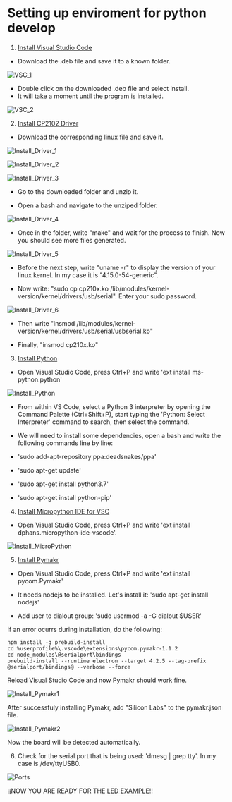 # Setting up enviroment for python develop

1. [Install Visual Studio Code](https://code.visualstudio.com/download "VSC Download")

- Download the .deb file and save it to a known folder.

![VSC_1](https://github.com/juanpablopizarro/iot-bootcamp/blob/develop/images/Install_VSC_1.png)

- Double click on the downloaded .deb file and select install. 
- It will take a moment until the program is installed.

![VSC_2](https://github.com/juanpablopizarro/iot-bootcamp/blob/develop/images/Install_VSC_2.png)

2. [Install CP2102 Driver](https://www.silabs.com/products/development-tools/software/usb-to-uart-bridge-vcp-drivers "CP2102")

- Download the corresponding linux file and save it.

![Install_Driver_1](https://github.com/juanpablopizarro/iot-bootcamp/blob/develop/images/Install_Driver_1.png)

![Install_Driver_2](https://github.com/juanpablopizarro/iot-bootcamp/blob/develop/images/Install_Driver_2.png)

![Install_Driver_3](https://github.com/juanpablopizarro/iot-bootcamp/blob/develop/images/Install_Driver_3.png)

- Go to the downloaded folder and unzip it.

- Open a bash and navigate to the unziped folder.

![Install_Driver_4](https://github.com/juanpablopizarro/iot-bootcamp/blob/develop/images/Install_Driver_4.png)

- Once in the folder, write "make" and wait for the process to finish. Now you should see more files generated.

![Install_Driver_5](https://github.com/juanpablopizarro/iot-bootcamp/blob/develop/images/Install_Driver_5.png)

- Before the next step, write "uname -r" to display the version of your linux kernel. In my case it is "4.15.0-54-generic".

- Now write: "sudo cp cp210x.ko /lib/modules/kernel-version/kernel/drivers/usb/serial". Enter your sudo password.
  
![Install_Driver_6](https://github.com/juanpablopizarro/iot-bootcamp/blob/develop/images/Install_Driver_6.png)

- Then write "insmod /lib/modules/kernel-version/kernel/drivers/usb/serial/usbserial.ko"

- Finally, "insmod cp210x.ko"

3. [Install Python](https://marketplace.visualstudio.com/items?itemName=ms-python.python "Python Install")

- Open Visual Studio Code, press Ctrl+P and write 'ext install ms-python.python' 

![Install_Python](https://github.com/juanpablopizarro/iot-bootcamp/blob/develop/images/Python_Install.png)

- From within VS Code, select a Python 3 interpreter by opening the Command Palette (Ctrl+Shift+P), start typing the 'Python: Select Interpreter' command to search, then select the command.

- We will need to install some dependencies, open a bash and write the following commands line by line:

- 'sudo add-apt-repository ppa:deadsnakes/ppa'
- 'sudo apt-get update'
- 'sudo apt-get install python3.7'
- 'sudo apt-get install python-pip'

4. [Install Micropython IDE for VSC](https://marketplace.visualstudio.com/items?itemName=dphans.micropython-ide-vscode "Micropython IDE")

- Open Visual Studio Code, press Ctrl+P and write 'ext install dphans.micropython-ide-vscode'.

![Install_MicroPython](https://github.com/juanpablopizarro/iot-bootcamp/blob/develop/images/Micropython_Install.png)

5. [Install Pymakr](https://marketplace.visualstudio.com/items?itemName=pycom.Pymakr "Pymakr")

- Open Visual Studio Code, press Ctrl+P and write 'ext install pycom.Pymakr' 

- It needs nodejs to be installed. Let's install it: 'sudo apt-get install nodejs'

- Add user to dialout group: 'sudo usermod -a -G dialout $USER'

If an error ocurrs during installation, do the following:

```
npm install -g prebuild-install
cd %userprofile%\.vscode\extensions\pycom.pymakr-1.1.2
cd node_modules\@serialport\bindings
prebuild-install --runtime electron --target 4.2.5 --tag-prefix @serialport/bindings@ --verbose --force
```
Reload Visual Studio Code and now Pymakr should work fine.

![Install_Pymakr1](https://github.com/juanpablopizarro/iot-bootcamp/blob/develop/images/Pymkr_Install.png)

After successfuly installing Pymakr, add "Silicon Labs" to the pymakr.json file.

![Install_Pymakr2](https://github.com/juanpablopizarro/iot-bootcamp/blob/develop/images/Pymakr_json_config.png)

Now the board will be detected automatically.

6. Check for the serial port that is being used: 'dmesg | grep tty'. In my case is /dev/ttyUSB0.

![Ports](https://github.com/juanpablopizarro/iot-bootcamp/blob/develop/images/Ports.png)

¡¡NOW YOU ARE READY FOR THE [LED EXAMPLE](https://github.com/juanpablopizarro/iot-bootcamp/blob/develop/examples/Led%20Example/README.md)!!

